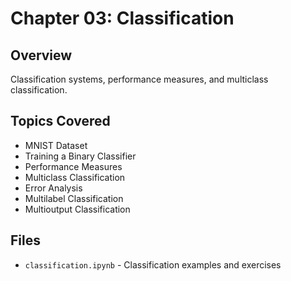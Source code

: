 # Chapter 03: Classification

## Overview
Classification systems, performance measures, and multiclass classification.

## Topics Covered
- MNIST Dataset
- Training a Binary Classifier
- Performance Measures
- Multiclass Classification
- Error Analysis
- Multilabel Classification
- Multioutput Classification

## Files
- `classification.ipynb` - Classification examples and exercises


